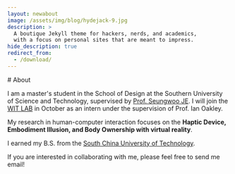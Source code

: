 ```yaml
---
layout: newabout
image: /assets/img/blog/hydejack-9.jpg
description: >
  A boutique Jekyll theme for hackers, nerds, and academics,
  with a focus on personal sites that are meant to impress.
hide_description: true
redirect_from:
  - /download/
---
```


<div class="content-wrapper" markdown="1">
<div class="en-content" markdown="1">
# About

I am a master's student in the School of Design at the Southern University of Science and Technology, supervised by [Prof. Seungwoo JE](https://www.seungwooje.com/). I will join the [WIT LAB](https://sites.google.com/view/kaist-witlab/) in October as an intern under the supervision of Prof. Ian Oakley.

My research in human-computer interaction focuses on the **Haptic Device, Embodiment Illusion, and Body Ownership with virtual reality**.

I earned my B.S. from the [South China University of Technology](https://www.scut.edu.cn/en/).

If you are interested in collaborating with me, please feel free to send me email! 
</div>

<div class="zh-content" markdown="1" style="display: none;">
# 关于

我是[南方科技大学](https://www.sustech.edu.cn/)[设计学院](https://designschool.sustech.edu.cn/cn)的硕士研究生，师从[诸胜宇（Seungwoo Je）教授](https://www.seungwooje.com/)。我在[华南理工大学](https://www.scut.edu.cn/)获得了学士学位。目前，我在 [WIT LAB](https://sites.google.com/view/kaist-witlab/) 担任访问学生研究员，由 Ian Oakley 教授指导。

我的人机交互研究主要集中在**触觉设备、具身错觉以及虚拟现实中的身体所有权**等方向。

如果您对合作感兴趣，欢迎随时与我联系！
</div>
</div>